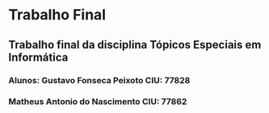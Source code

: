 # Trabalho Final
## Trabalho final da disciplina Tópicos Especiais em Informática
### Alunos: Gustavo Fonseca Peixoto CIU: 77828
### Matheus Antonio do Nascimento CIU: 77862
